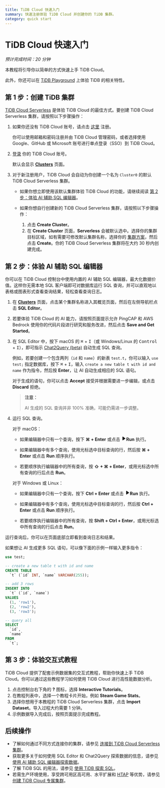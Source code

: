 ```yaml
---
title: TiDB Cloud 快速入门
summary: 快速注册体验 TiDB Cloud 并创建你的 TiDB 集群。
category: quick start
---
```


# TiDB Cloud 快速入门

*预计完成时间：20 分钟*

本教程将引导你以简单的方式快速上手 TiDB Cloud。

此外，你还可以在 [TiDB Playground](https://play.tidbcloud.com/?utm_source=docs&utm_medium=tidb_cloud_quick_start) 上体验 TiDB 的相关特性。

## 第 1 步：创建 TiDB 集群

[TiDB Cloud Serverless](/tidb-cloud/select-cluster-tier.md#tidb-cloud-serverless) 是体验 TiDB Cloud 的最佳方式。要创建 TiDB Cloud Serverless 集群，请按照以下步骤操作：

1. 如果你还没有 TiDB Cloud 账号，请点击 [这里](https://tidbcloud.com/free-trial) 注册。

    你可以使用邮箱和密码注册并由 TiDB Cloud 管理密码，或者选择使用 Google、GitHub 或 Microsoft 账号进行单点登录（SSO）到 TiDB Cloud。

2. [登录](https://tidbcloud.com/) 你的 TiDB Cloud 账号。

    默认会显示 [**Clusters**](https://tidbcloud.com/project/clusters) 页面。

3. 对于新注册用户，TiDB Cloud 会自动为你创建一个名为 `Cluster0` 的默认 TiDB Cloud Serverless 集群。

    - 如果你想立即使用该默认集群体验 TiDB Cloud 的功能，请继续阅读 [第 2 步：体验 AI 辅助 SQL 编辑器](#step-2-try-ai-assisted-sql-editor)。
    - 如果你想自行创建新的 TiDB Cloud Serverless 集群，请按照以下步骤操作：

        1. 点击 **Create Cluster**。
        2. 在 **Create Cluster** 页面，**Serverless** 会被默认选中。选择你的集群目标区域，如有需要可修改默认集群名称，选择你的 [集群方案](/tidb-cloud/select-cluster-tier.md#cluster-plans)，然后点击 **Create**。你的 TiDB Cloud Serverless 集群将在大约 30 秒内创建完成。

## 第 2 步：体验 AI 辅助 SQL 编辑器

你可以在 TiDB Cloud 控制台中使用内置的 AI 辅助 SQL 编辑器，最大化数据价值。这样你无需本地 SQL 客户端即可对数据库运行 SQL 查询，并可以直观地以表格或图表形式查看查询结果，轻松查看查询日志。

1. 在 [**Clusters**](https://tidbcloud.com/project/clusters) 页面，点击某个集群名称进入其概览页面，然后在左侧导航栏点击 **SQL Editor**。

2. 若要体验 TiDB Cloud 的 AI 能力，请按照页面提示允许 PingCAP 和 AWS Bedrock 使用你的代码片段进行研究和服务改进，然后点击 **Save and Get Started**。

3. 在 SQL Editor 中，按下 macOS 的 <kbd>⌘</kbd> + <kbd>I</kbd>（或 Windows/Linux 的 <kbd>Control</kbd> + <kbd>I</kbd>），即可指示 [Chat2Query (beta)](/tidb-cloud/tidb-cloud-glossary.md#chat2query) 自动生成 SQL 查询。

    例如，若要创建一个包含两列（`id` 和 `name`）的新表 `test.t`，你可以输入 `use test;` 指定数据库，按下 <kbd>⌘</kbd> + <kbd>I</kbd>，输入 `create a new table t with id and name` 作为指令，然后按 **Enter**，让 AI 自动生成相应的 SQL 语句。

    对于生成的语句，你可以点击 **Accept** 接受并根据需要进一步编辑，或点击 **Discard** 拒绝。

    > **注意：**
    >
    > AI 生成的 SQL 查询并非 100% 准确，可能仍需进一步调整。

4. 运行 SQL 查询。

    <SimpleTab>
    <div label="macOS">

    对于 macOS：

    - 如果编辑器中只有一个查询，按下 **⌘ + Enter** 或点击 <svg width="1rem" height="1rem" viewBox="0 0 24 24" fill="none" xmlns="http://www.w3.org/2000/svg"><path d="M6.70001 20.7756C6.01949 20.3926 6.00029 19.5259 6.00034 19.0422L6.00034 12.1205L6 5.33028C6 4.75247 6.00052 3.92317 6.38613 3.44138C6.83044 2.88625 7.62614 2.98501 7.95335 3.05489C8.05144 3.07584 8.14194 3.12086 8.22438 3.17798L19.2865 10.8426C19.2955 10.8489 19.304 10.8549 19.3126 10.8617C19.4069 10.9362 20 11.4314 20 12.1205C20 12.7913 19.438 13.2784 19.3212 13.3725C19.307 13.3839 19.2983 13.3902 19.2831 13.4002C18.8096 13.7133 8.57995 20.4771 8.10002 20.7756C7.60871 21.0812 7.22013 21.0683 6.70001 20.7756Z" fill="currentColor"></path></svg>**Run** 执行。

    - 如果编辑器中有多个查询，使用光标选中目标查询的行，然后按 **⌘ + Enter** 或点击 **Run** 顺序执行。

    - 若要顺序执行编辑器中的所有查询，按 **⇧ + ⌘ + Enter**，或用光标选中所有查询的行后点击 **Run**。

    </div>

    <div label="Windows/Linux">

    对于 Windows 或 Linux：

    - 如果编辑器中只有一个查询，按下 **Ctrl + Enter** 或点击 <svg width="1rem" height="1rem" viewBox="0 0 24 24" fill="none" xmlns="http://www.w3.org/2000/svg"><path d="M6.70001 20.7756C6.01949 20.3926 6.00029 19.5259 6.00034 19.0422L6.00034 12.1205L6 5.33028C6 4.75247 6.00052 3.92317 6.38613 3.44138C6.83044 2.88625 7.62614 2.98501 7.95335 3.05489C8.05144 3.07584 8.14194 3.12086 8.22438 3.17798L19.2865 10.8426C19.2955 10.8489 19.304 10.8549 19.3126 10.8617C19.4069 10.9362 20 11.4314 20 12.1205C20 12.7913 19.438 13.2784 19.3212 13.3725C19.307 13.3839 19.2983 13.3902 19.2831 13.4002C18.8096 13.7133 8.57995 20.4771 8.10002 20.7756C7.60871 21.0812 7.22013 21.0683 6.70001 20.7756Z" fill="currentColor"></path></svg>**Run** 执行。

    - 如果编辑器中有多个查询，使用光标选中目标查询的行，然后按 **Ctrl + Enter** 或点击 **Run** 顺序执行。

    - 若要顺序执行编辑器中的所有查询，按 **Shift + Ctrl + Enter**，或用光标选中所有查询的行后点击 **Run**。

    </div>
    </SimpleTab>

运行查询后，你可以在页面底部立即看到查询日志和结果。

如果想让 AI 生成更多 SQL 语句，可以像下面的示例一样输入更多指令：

```sql
use test;

-- create a new table t with id and name 
CREATE TABLE
  `t` (`id` INT, `name` VARCHAR(255));

-- add 3 rows 
INSERT INTO
  `t` (`id`, `name`)
VALUES
  (1, 'row1'),
  (2, 'row2'),
  (3, 'row3');

-- query all
SELECT
  `id`,
  `name`
FROM
  `t`;
```

## 第 3 步：体验交互式教程

TiDB Cloud 提供了配套示例数据集的交互式教程，帮助你快速上手 TiDB Cloud。你可以通过这些教程学习如何使用 TiDB Cloud 进行高性能数据分析。

1. 点击控制台右下角的 **?** 图标，选择 **Interactive Tutorials**。
2. 在教程列表中，选择一个教程卡片开始，例如 **Steam Game Stats**。
3. 选择你想用于本教程的 TiDB Cloud Serverless 集群，点击 **Import Dataset**。导入过程大约需要 1 分钟。
4. 示例数据导入完成后，按照页面提示完成教程。

## 后续操作

- 了解如何通过不同方式连接你的集群，请参见 [连接到 TiDB Cloud Serverless 集群](/tidb-cloud/connect-to-tidb-cluster-serverless.md)。
- 获取更多关于如何使用 SQL Editor 和 Chat2Query 探索数据的信息，请参见 [使用 AI 辅助 SQL 编辑器探索数据](/tidb-cloud/explore-data-with-chat2query.md)。
- 了解 TiDB SQL 的用法，请参见 [使用 TiDB 探索 SQL](/basic-sql-operations.md)。
- 若需生产环境使用，享受跨可用区高可用、水平扩展和 [HTAP](https://en.wikipedia.org/wiki/Hybrid_transactional/analytical_processing) 等优势，请参见 [创建 TiDB Cloud 专属集群](/tidb-cloud/create-tidb-cluster.md)。